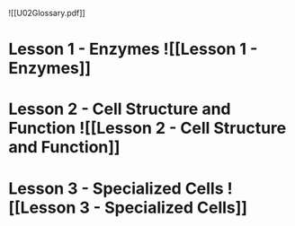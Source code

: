 ![[U02Glossary.pdf]]


# Lesson 1 - Enzymes ![[Lesson 1 - Enzymes]]
# Lesson 2 - Cell Structure and Function ![[Lesson 2 - Cell Structure and Function]]

# Lesson 3 - Specialized Cells ![[Lesson 3 - Specialized Cells]]